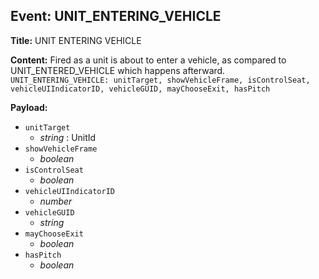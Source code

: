 ## Event: UNIT_ENTERING_VEHICLE

**Title:** UNIT ENTERING VEHICLE

**Content:**
Fired as a unit is about to enter a vehicle, as compared to UNIT_ENTERED_VEHICLE which happens afterward.
`UNIT_ENTERING_VEHICLE: unitTarget, showVehicleFrame, isControlSeat, vehicleUIIndicatorID, vehicleGUID, mayChooseExit, hasPitch`

**Payload:**
- `unitTarget`
  - *string* : UnitId
- `showVehicleFrame`
  - *boolean*
- `isControlSeat`
  - *boolean*
- `vehicleUIIndicatorID`
  - *number*
- `vehicleGUID`
  - *string*
- `mayChooseExit`
  - *boolean*
- `hasPitch`
  - *boolean*